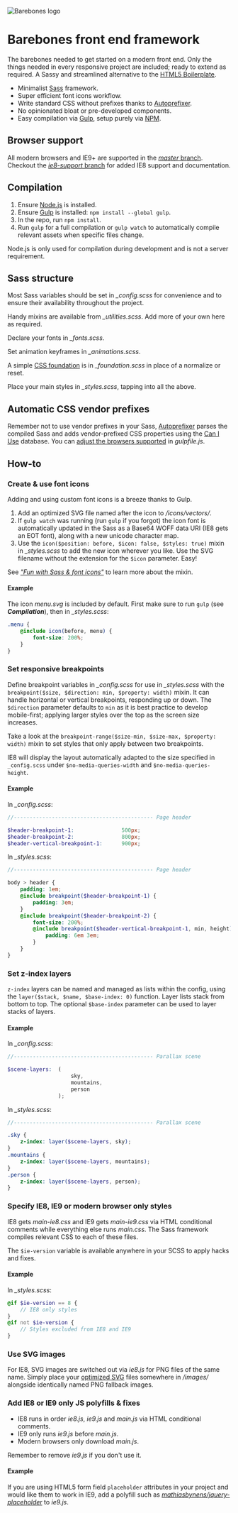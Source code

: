 ![Barebones logo](http://jaydenseric.com/shared/barebones-logo.svg)

# Barebones front end framework

The barebones needed to get started on a modern front end. Only the things needed in every responsive project are included; ready to extend as required. A Sassy and streamlined alternative to the [HTML5 Boilerplate](http://html5boilerplate.com).

- Minimalist [Sass](http://sass-lang.com) framework.
- Super efficient font icons workflow.
- Write standard CSS without prefixes thanks to [Autoprefixer](https://github.com/postcss/autoprefixer).
- No opinionated bloat or pre-developed components.
- Easy compilation via [Gulp](http://gulpjs.com), setup purely via [NPM](https://npmjs.com).

## Browser support

All modern browsers and IE9+ are supported in the [*master* branch](https://github.com/jaydenseric/Barebones/tree/master). Checkout the [*ie8-support* branch](https://github.com/jaydenseric/Barebones/tree/ie8-support) for added IE8 support and documentation.

## Compilation

1. Ensure [Node.js](https://nodejs.org) is installed.
2. Ensure [Gulp](http://gulpjs.com) is installed: `npm install --global gulp`.
3. In the repo, run `npm install`.
4. Run `gulp` for a full compilation or `gulp watch` to automatically compile relevant assets when specific files change.

Node.js is only used for compilation during development and is not a server requirement.

## Sass structure

Most Sass variables should be set in *_config.scss* for convenience and to ensure their availability throughout the project.

Handy mixins are available from *_utilities.scss*. Add more of your own here as required.

Declare your fonts in *_fonts.scss*.

Set animation keyframes in *_animations.scss*.

A simple [CSS foundation](http://jaydenseric.com/blog/forget-normalize-or-resets-lay-your-own-css-foundation) is in *_foundation.scss* in place of a normalize or reset.

Place your main styles in *_styles.scss*, tapping into all the above.

## Automatic CSS vendor prefixes

Remember not to use vendor prefixes in your Sass, [Autoprefixer](https://github.com/postcss/autoprefixer) parses the compiled Sass and adds vendor-prefixed CSS properties using the [Can I Use](http://caniuse.com) database. You can [adjust the browsers supported](https://github.com/postcss/autoprefixer#browsers) in *gulpfile.js*.

## How-to

### Create & use font icons

Adding and using custom font icons is a breeze thanks to Gulp.

1. Add an optimized SVG file named after the icon to */icons/vectors/*.
2. If `gulp watch` was running (run `gulp` if you forgot) the icon font is automatically updated in the Sass as a Base64 WOFF data URI (IE8 gets an EOT font), along with a new unicode character map.
3. Use the `icon($position: before, $icon: false, $styles: true)` mixin in *_styles.scss* to add the new icon wherever you like. Use the SVG filename without the extension for the `$icon` parameter. Easy!

See [*"Fun with Sass & font icons"*](http://jaydenseric.com/blog/fun-with-sass-and-font-icons) to learn more about the mixin.

#### Example

The icon *menu.svg* is included by default. First make sure to run `gulp` (see ***Compilation***), then in *_styles.scss*:

```scss
.menu {
	@include icon(before, menu) {
		font-size: 200%;
	}
}
```

### Set responsive breakpoints

Define breakpoint variables in *_config.scss* for use in *_styles.scss* with the `breakpoint($size, $direction: min, $property: width)` mixin. It can handle horizontal or vertical breakpoints, responding up or down. The `$direction` parameter defaults to `min` as it is best practice to develop mobile-first; applying larger styles over the top as the screen size increases.

Take a look at the `breakpoint-range($size-min, $size-max, $property: width)` mixin to set styles that only apply between two breakpoints.

IE8 will display the layout automatically adapted to the size specified in `_config.scss` under `$no-media-queries-width` and `$no-media-queries-height`.

#### Example

In *_config.scss*:

```scss
//-------------------------------------------- Page header

$header-breakpoint-1:				500px;
$header-breakpoint-2:				800px;
$header-vertical-breakpoint-1:		900px;
```

In *_styles.scss*:

```scss
//-------------------------------------------- Page header

body > header {
	padding: 1em;
	@include breakpoint($header-breakpoint-1) {
		padding: 3em;
	}
	@include breakpoint($header-breakpoint-2) {
		font-size: 200%;
		@include breakpoint($header-vertical-breakpoint-1, min, height) {
			padding: 6em 3em;
		}
	}
}
```

### Set z-index layers

`z-index` layers can be named and managed as lists within the config, using the `layer($stack, $name, $base-index: 0)` function. Layer lists stack from bottom to top. The optional `$base-index` parameter can be used to layer stacks of layers.

#### Example

In *_config.scss*:

```scss
//-------------------------------------------- Parallax scene

$scene-layers:	(
					sky,
					mountains,
					person
				);
```

In *_styles.scss*:

```scss
//-------------------------------------------- Parallax scene

.sky {
	z-index: layer($scene-layers, sky);
}
.mountains {
	z-index: layer($scene-layers, mountains);
}
.person {
	z-index: layer($scene-layers, person);
}
```

### Specify IE8, IE9 or modern browser only styles

IE8 gets *main-ie8.css* and IE9 gets *main-ie9.css* via HTML conditional comments while everything else runs *main.css*. The Sass framework compiles relevant CSS to each of these files.

The `$ie-version` variable is available anywhere in your SCSS to apply hacks and fixes.

#### Example

In *_styles.scss*:

```scss
@if $ie-version == 8 {
	// IE8 only styles
}
@if not $ie-version {
	// Styles excluded from IE8 and IE9
}
```

### Use SVG images

For IE8, SVG images are switched out via *ie8.js* for PNG files of the same name. Simply place your [optimized SVG](http://jaydenseric.com/blog/how-to-optimize-svg) files somewhere in */images/* alongside identically named PNG fallback images.

### Add IE8 or IE9 only JS polyfills & fixes

- IE8 runs in order *ie8.js*, *ie9.js* and *main.js* via HTML conditional comments.
- IE9 only runs *ie9.js* before *main.js*.
- Modern browsers only download *main.js*.

Remember to remove *ie9.js* if you don't use it.

#### Example

If you are using HTML5 form field `placeholder` attributes in your project and would like them to work in IE9, add a polyfill such as [*mathiasbynens/jquery-placeholder*](http://mths.be/placeholder) to *ie9.js*.